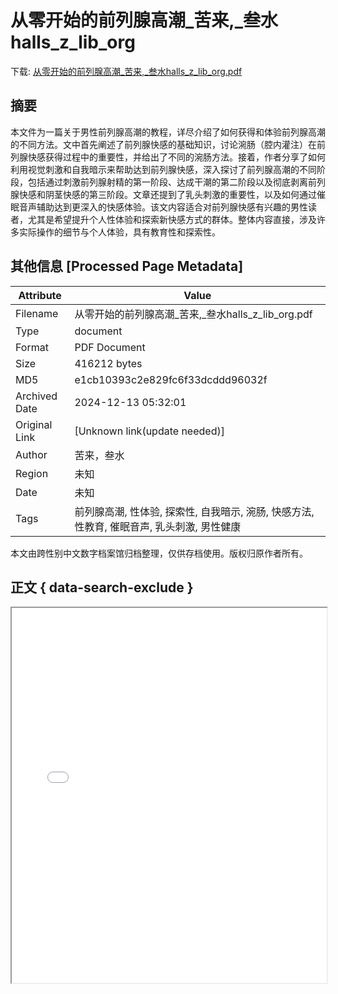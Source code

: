 # 从零开始的前列腺高潮_苦来,_叁水halls_z_lib_org

<!-- tcd_download_link -->
下载: <a href="从零开始的前列腺高潮_苦来,_叁水halls_z_lib_org.pdf" download>从零开始的前列腺高潮_苦来,_叁水halls_z_lib_org.pdf</a>
<!-- tcd_download_link_end -->

## 摘要

<!-- tcd_abstract -->
本文件为一篇关于男性前列腺高潮的教程，详尽介绍了如何获得和体验前列腺高潮的不同方法。文中首先阐述了前列腺快感的基础知识，讨论涴肠（腔内灌注）在前列腺快感获得过程中的重要性，并给出了不同的涴肠方法。接着，作者分享了如何利用视觉刺激和自我暗示来帮助达到前列腺快感，深入探讨了前列腺高潮的不同阶段，包括通过刺激前列腺射精的第一阶段、达成干潮的第二阶段以及彻底剥离前列腺快感和阴茎快感的第三阶段。文章还提到了乳头刺激的重要性，以及如何通过催眠音声辅助达到更深入的快感体验。该文内容适合对前列腺快感有兴趣的男性读者，尤其是希望提升个人性体验和探索新快感方式的群体。整体内容直接，涉及许多实际操作的细节与个人体验，具有教育性和探索性。

<!-- tcd_abstract_end -->

## 其他信息 [Processed Page Metadata]

| Attribute       | Value                                  |
|-----------------|----------------------------------------|
| Filename        | 从零开始的前列腺高潮_苦来,_叁水halls_z_lib_org.pdf                             |
| Type            | document                                 |
| Format          | PDF Document                               |
| Size            | 416212 bytes                           |
| MD5             | e1cb10393c2e829fc6f33dcddd96032f                                  |
| Archived Date   | 2024-12-13 05:32:01                             |
| Original Link   | [Unknown link(update needed)]                         |
| Author          | 苦来，叁水                               |
| Region          | 未知                               |
| Date            | 未知                                 |
| Tags            | 前列腺高潮, 性体验, 探索性, 自我暗示, 涴肠, 快感方法, 性教育, 催眠音声, 乳头刺激, 男性健康                                 |

本文由跨性别中文数字档案馆归档整理，仅供存档使用。版权归原作者所有。


## 正文 { data-search-exclude }

<!-- tcd_main_text -->
<iframe src="../从零开始的前列腺高潮_苦来,_叁水halls_z_lib_org.pdf" width="100%" height="600px">
    <p>无法显示PDF，请下载查看。</p>
</iframe>
<!-- tcd_main_text_end -->

